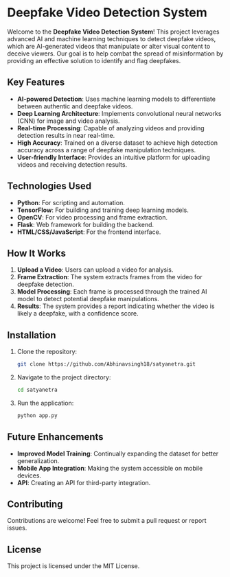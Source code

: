 
# Deepfake Video Detection System

Welcome to the **Deepfake Video Detection System**! This project leverages advanced AI and machine learning techniques to detect deepfake videos, which are AI-generated videos that manipulate or alter visual content to deceive viewers. Our goal is to help combat the spread of misinformation by providing an effective solution to identify and flag deepfakes.

## Key Features

- **AI-powered Detection**: Uses machine learning models to differentiate between authentic and deepfake videos.
- **Deep Learning Architecture**: Implements convolutional neural networks (CNN) for image and video analysis.
- **Real-time Processing**: Capable of analyzing videos and providing detection results in near real-time.
- **High Accuracy**: Trained on a diverse dataset to achieve high detection accuracy across a range of deepfake manipulation techniques.
- **User-friendly Interface**: Provides an intuitive platform for uploading videos and receiving detection results.

## Technologies Used

- **Python**: For scripting and automation.
- **TensorFlow**: For building and training deep learning models.
- **OpenCV**: For video processing and frame extraction.
- **Flask**: Web framework for building the backend.
- **HTML/CSS/JavaScript**: For the frontend interface.

## How It Works

1. **Upload a Video**: Users can upload a video for analysis.
2. **Frame Extraction**: The system extracts frames from the video for deepfake detection.
3. **Model Processing**: Each frame is processed through the trained AI model to detect potential deepfake manipulations.
4. **Results**: The system provides a report indicating whether the video is likely a deepfake, with a confidence score.

## Installation

1. Clone the repository:

   ```bash
   git clone https://github.com/Abhinavsingh18/satyanetra.git
   ```

2. Navigate to the project directory:

   ```bash
   cd satyanetra
   ```

3. Run the application:

   ```bash
   python app.py
   ```

## Future Enhancements

- **Improved Model Training**: Continually expanding the dataset for better generalization.
- **Mobile App Integration**: Making the system accessible on mobile devices.
- **API**: Creating an API for third-party integration.

## Contributing

Contributions are welcome! Feel free to submit a pull request or report issues.

## License

This project is licensed under the MIT License.
